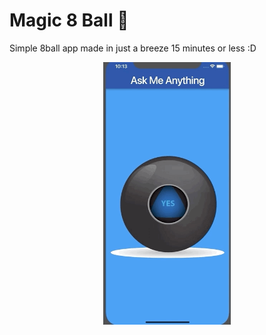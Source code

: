# Magic 8 Ball 🎱



Simple 8ball app made in just a breeze 15 minutes or less :D

<p align="center">
  <img  height="420" src="https://raw.githubusercontent.com/erikmaide/test/master/8ball.gif">
</p>


